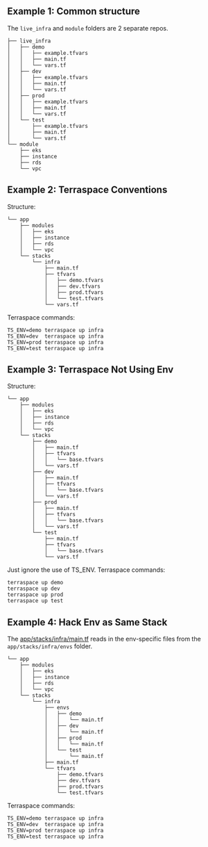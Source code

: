 ## Example 1: Common structure

The `live_infra` and `module` folders are 2 separate repos.

    ├── live_infra
    │   ├── demo
    │   │   ├── example.tfvars
    │   │   ├── main.tf
    │   │   └── vars.tf
    │   ├── dev
    │   │   ├── example.tfvars
    │   │   ├── main.tf
    │   │   └── vars.tf
    │   ├── prod
    │   │   ├── example.tfvars
    │   │   ├── main.tf
    │   │   └── vars.tf
    │   └── test
    │       ├── example.tfvars
    │       ├── main.tf
    │       └── vars.tf
    └── module
        ├── eks
        ├── instance
        ├── rds
        └── vpc


## Example 2: Terraspace Conventions

Structure:

    └── app
        ├── modules
        │   ├── eks
        │   ├── instance
        │   ├── rds
        │   └── vpc
        └── stacks
            └── infra
                ├── main.tf
                ├── tfvars
                │   ├── demo.tfvars
                │   ├── dev.tfvars
                │   ├── prod.tfvars
                │   └── test.tfvars
                └── vars.tf

Terraspace commands:

    TS_ENV=demo terraspace up infra
    TS_ENV=dev  terraspace up infra
    TS_ENV=prod terraspace up infra
    TS_ENV=test terraspace up infra

## Example 3: Terraspace Not Using Env

Structure:

    └── app
        ├── modules
        │   ├── eks
        │   ├── instance
        │   ├── rds
        │   └── vpc
        └── stacks
            ├── demo
            │   ├── main.tf
            │   ├── tfvars
            │   │   └── base.tfvars
            │   └── vars.tf
            ├── dev
            │   ├── main.tf
            │   ├── tfvars
            │   │   └── base.tfvars
            │   └── vars.tf
            ├── prod
            │   ├── main.tf
            │   ├── tfvars
            │   │   └── base.tfvars
            │   └── vars.tf
            └── test
                ├── main.tf
                ├── tfvars
                │   └── base.tfvars
                └── vars.tf

Just ignore the use of TS_ENV. Terraspace commands:

    terraspace up demo
    terraspace up dev
    terraspace up prod
    terraspace up test


## Example 4: Hack Env as Same Stack

The [app/stacks/infra/main.tf](example4/app/stacks/infra/main.tf) reads in the env-specific files from the `app/stacks/infra/envs` folder.

    └── app
        ├── modules
        │   ├── eks
        │   ├── instance
        │   ├── rds
        │   └── vpc
        └── stacks
            └── infra
                ├── envs
                │   ├── demo
                │   │   └── main.tf
                │   ├── dev
                │   │   └── main.tf
                │   ├── prod
                │   │   └── main.tf
                │   └── test
                │       └── main.tf
                ├── main.tf
                └── tfvars
                    ├── demo.tfvars
                    ├── dev.tfvars
                    ├── prod.tfvars
                    └── test.tfvars

Terraspace commands:

    TS_ENV=demo terraspace up infra
    TS_ENV=dev  terraspace up infra
    TS_ENV=prod terraspace up infra
    TS_ENV=test terraspace up infra
